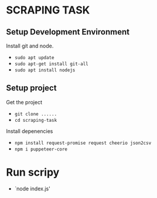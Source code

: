 # SCRAPING TASK

## Setup Development Environment
Install git and node.

- `sudo apt update`
- `sudo apt-get install git-all`
- `sudo apt install nodejs`

## Setup project
Get the project

- `git clone ......`
- `cd scraping-task`

Install depenencies 

- `npm install request-promise request cheerio json2csv`
- `npm i puppeteer-core`


# Run scripy
- `node index.js'